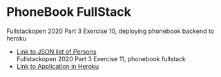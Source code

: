 # PhoneBook FullStack

Fullstackopen 2020 Part 3 Exercise 10, deploying phonebook backend to heroku
- [Link to JSON list of Persons](https://damp-savannah-92704.herokuapp.com/api/persons)  
Fullstackopen 2020 Part 3 Exercise 11, phonebook fullstack
- [Link to Application in Heroku](https://damp-savannah-92704.herokuapp.com/)  
